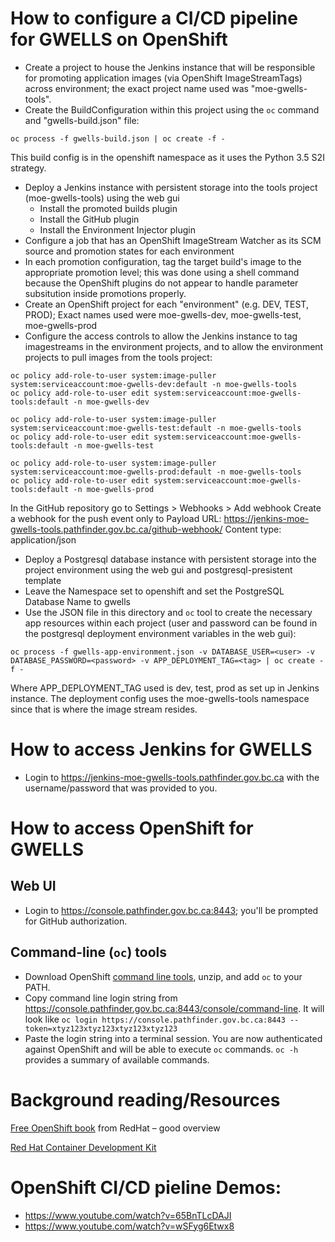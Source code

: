 # How to configure a CI/CD pipeline for GWELLS on OpenShift

- Create a project to house the Jenkins instance that will be responsible for promoting application images (via OpenShift ImageStreamTags) across environment; the exact project name used was "moe-gwells-tools".
- Create the BuildConfiguration within this project using the ```oc``` command and "gwells-build.json" file:

```
oc process -f gwells-build.json | oc create -f -
```

This build config is in the openshift namespace as it uses the Python 3.5 S2I strategy.


- Deploy a Jenkins instance with persistent storage into the tools project (moe-gwells-tools) using the web gui
  - Install the promoted builds plugin
  - Install the GitHub plugin
  - Install the Environment Injector plugin
- Configure a job that has an OpenShift ImageStream Watcher as its SCM source and promotion states for each environment
- In each promotion configuration, tag the target build's image to the appropriate promotion level; this was done using a shell command because the OpenShift plugins do not appear to handle parameter subsitution inside promotions properly.
- Create an OpenShift project for each "environment" (e.g. DEV, TEST, PROD); Exact names used were moe-gwells-dev, moe-gwells-test, moe-gwells-prod
- Configure the access controls to allow the Jenkins instance to tag imagestreams in the environment projects, and to allow the environment projects to pull images from the tools project:
 
```
oc policy add-role-to-user system:image-puller system:serviceaccount:moe-gwells-dev:default -n moe-gwells-tools
oc policy add-role-to-user edit system:serviceaccount:moe-gwells-tools:default -n moe-gwells-dev

oc policy add-role-to-user system:image-puller system:serviceaccount:moe-gwells-test:default -n moe-gwells-tools
oc policy add-role-to-user edit system:serviceaccount:moe-gwells-tools:default -n moe-gwells-test

oc policy add-role-to-user system:image-puller system:serviceaccount:moe-gwells-prod:default -n moe-gwells-tools
oc policy add-role-to-user edit system:serviceaccount:moe-gwells-tools:default -n moe-gwells-prod
```


In the GitHub repository go to Settings > Webhooks > Add webhook
Create a webhook for the push event only to Payload URL:  https://jenkins-moe-gwells-tools.pathfinder.gov.bc.ca/github-webhook/
Content type: application/json

 
- Deploy a Postgresql database instance with persistent storage into the project environment using the web gui and postgresql-presistent template
- Leave the Namespace set to openshift and set the PostgreSQL Database Name to gwells
- Use the JSON file in this directory  and `oc` tool to create the necessary app resources within each project (user and password can be found in the postgresql deployment environment variables in the web gui):

```
oc process -f gwells-app-environment.json -v DATABASE_USER=<user> -v DATABASE_PASSWORD=<password> -v APP_DEPLOYMENT_TAG=<tag> | oc create -f -
```

Where APP_DEPLOYMENT_TAG used is dev, test, prod as set up in Jenkins instance.
The deployment config uses the moe-gwells-tools namespace since that is where the image stream resides.


# How to access Jenkins for GWELLS

- Login to https://jenkins-moe-gwells-tools.pathfinder.gov.bc.ca with the username/password that was provided to you.

# How to access OpenShift for GWELLS

## Web UI
- Login to https://console.pathfinder.gov.bc.ca:8443; you'll be prompted for GitHub authorization.

## Command-line (```oc```) tools
- Download OpenShift [command line tools](https://github.com/openshift/origin/releases/download/v1.2.1/openshift-origin-client-tools-v1.2.1-5e723f6-mac.zip), unzip, and add ```oc``` to your PATH.  
- Copy command line login string from https://console.pathfinder.gov.bc.ca:8443/console/command-line.  It will look like ```oc login https://console.pathfinder.gov.bc.ca:8443 --token=xtyz123xtyz123xtyz123xtyz123```
- Paste the login string into a terminal session.  You are now authenticated against OpenShift and will be able to execute ```oc``` commands. ```oc -h``` provides a summary of available commands.



# Background reading/Resources

[Free OpenShift book](https://www.openshift.com/promotions/for-developers.html) from RedHat – good overview

[Red Hat Container Development Kit](http://developers.redhat.com/products/cdk/overview/)

# OpenShift CI/CD pieline Demos:

- https://www.youtube.com/watch?v=65BnTLcDAJI
- https://www.youtube.com/watch?v=wSFyg6Etwx8


  

   
